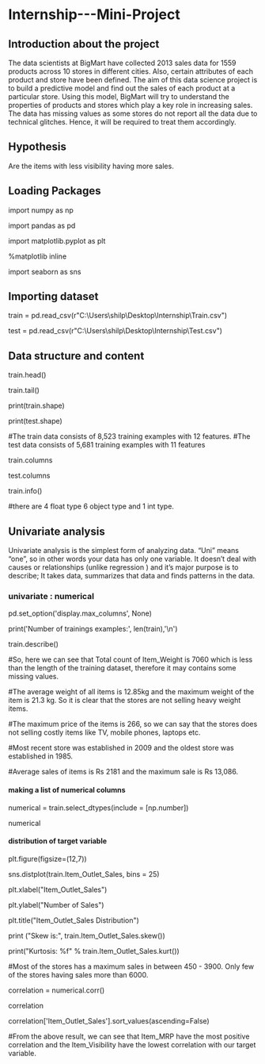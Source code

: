 # Internship---Mini-Project

## Introduction about the project
The data scientists at BigMart have collected 2013 sales data for 1559 products across 10 stores in different cities. Also, certain attributes of each product and store have been defined. The aim of this data science project is to build a predictive model and find out the sales of each product at a particular store.
Using this model, BigMart will try to understand the properties of products and stores which play a key role in increasing sales.
 The data has missing values as some stores do not report all the data due to technical glitches. Hence, it will be required to treat them accordingly.
 
## Hypothesis 
Are the items with less visibility having more sales.

## Loading Packages
import numpy as np 

import pandas as pd

import matplotlib.pyplot as plt

%matplotlib inline

import seaborn as sns

## Importing dataset
train = pd.read_csv(r"C:\Users\shilp\Desktop\Internship\Train.csv")

test = pd.read_csv(r"C:\Users\shilp\Desktop\Internship\Test.csv")


## Data structure and content
train.head()

train.tail()

print(train.shape)

print(test.shape)

#The train data consists of 8,523 training examples with 12 features.
#The test data consists of 5,681 training examples with 11 features

train.columns

test.columns

train.info()

#there are 4 float type 6 object type and 1 int type.

## Univariate analysis
Univariate analysis is the simplest form of analyzing data. “Uni” means “one”, so in other words your data has only one variable. It doesn’t deal with causes or relationships (unlike regression ) and it’s major purpose is to describe; It takes data, summarizes that data and finds patterns in the data.


### univariate : numerical
pd.set_option('display.max_columns', None)

print('Number of trainings examples:', len(train),'\n')

train.describe()

#So, here we can see that Total count of Item_Weight is 7060 which is less than the length of the training dataset, therefore it may contains some missing values.

#The average weight of all items is 12.85kg and the maximum weight of the item is 21.3 kg. So it is clear that the stores are not selling heavy weight items.

#The maximum price of the items is 266, so we can say that the stores does not selling costly items like TV, mobile phones, laptops etc.

#Most recent store was established in 2009 and the oldest store was established in 1985.

#Average sales of items is Rs 2181 and the maximum sale is Rs 13,086.

#### making a list of numerical columns
numerical = train.select_dtypes(include = [np.number])

numerical

#### distribution of target variable

plt.figure(figsize=(12,7))

sns.distplot(train.Item_Outlet_Sales, bins = 25)

plt.xlabel("Item_Outlet_Sales")

plt.ylabel("Number of Sales")

plt.title("Item_Outlet_Sales Distribution")

print ("Skew is:", train.Item_Outlet_Sales.skew())

print("Kurtosis: %f" % train.Item_Outlet_Sales.kurt())

#Most of the stores has a maximum sales in between 450 - 3900. Only few of the stores having sales more than 6000.

correlation = numerical.corr()

correlation

correlation['Item_Outlet_Sales'].sort_values(ascending=False)

#From the above result, we can see that Item_MRP have the most positive correlation and the Item_Visibility have the lowest correlation with our target variable. 


 
